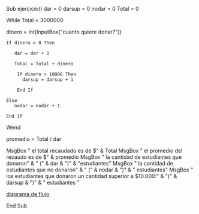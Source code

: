 Sub ejercicio()
 dar = 0
 darsup = 0
 nodar = 0
 Total = 0

 While Total < 3000000

 dinero = Int(InputBox("cuanto quiere donar?"))
   
    If dinero > 0 Then
    
       dar = dar + 1
       
       Total = Total + dinero
       
        If dinero > 10000 Then
          darsup = darsup + 1
       
        End If
       
    Else
       nodar = nodar + 1
       
    End If
    
 Wend

 promedio = Total / dar

 MsgBox " el total recaudado es de $" & Total
 MsgBox " el promedio del recaudo es de $" & promedio
 MsgBox " la cantidad de estudiantes que donaron" & " (" & dar & ")" & "estudiantes"
 MsgBox " la cantidad de estudiantes que no donaron" & " (" & nodar & ")" & " estudiantes"
 MsgBox " los estudiantes que donaron un cantidad superior a $10.000:" & "(" & darsup & ")" & " estudiantes "

 [diagrama de flujo](diagrama.jpg)
 
End Sub
